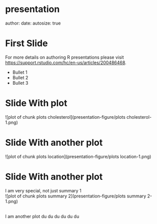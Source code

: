 

presentation
========================================================
author: 
date: 
autosize: true

First Slide
========================================================

For more details on authoring R presentations please visit <https://support.rstudio.com/hc/en-us/articles/200486468>.

- Bullet 1
- Bullet 2
- Bullet 3

Slide With plot
========================================================

![plot of chunk plots cholesterol](presentation-figure/plots cholesterol-1.png)

Slide With another plot
========================================================
![plot of chunk plots location](presentation-figure/plots location-1.png)

Slide With another plot
========================================================







I am very special, not just summary 1\
![plot of chunk plots summary 2](presentation-figure/plots summary 2-1.png)

\
I am another plot du du du du du du

